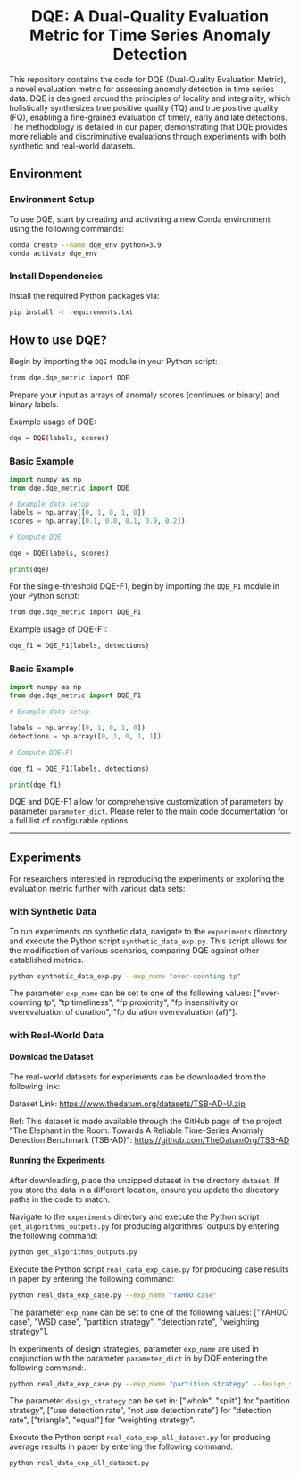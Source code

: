 <h1 align="center">DQE: A Dual-Quality Evaluation Metric for Time Series Anomaly Detection</h1>


This repository contains the code for DQE (Dual-Quality Evaluation Metric), a novel evaluation metric for assessing anomaly detection in time series data. 
DQE is designed around the principles of locality and
integrality, which holistically synthesizes true positive quality (TQ) and true positive quality (FQ), enabling a fine-grained evaluation of timely, early and late detections.
The methodology is detailed in our paper, demonstrating that DQE provides more reliable and
discriminative evaluations through experiments with both synthetic and real-world datasets.

## Environment

### Environment Setup
To use DQE, start by creating and activating a new Conda environment using the following commands:

```bash
conda create --name dqe_env python=3.9
conda activate dqe_env
```


### Install Dependencies

Install the required Python packages via:

```bash
pip install -r requirements.txt
```



## How to use DQE? 

Begin by importing the `DQE` module in your Python script:


```bash
from dqe.dqe_metric import DQE
```

Prepare your input as arrays of anomaly scores (continues or binary) and binary labels. 

Example usage of DQE:

```bash
dqe = DQE(labels, scores)
```

### Basic Example

```python 
import numpy as np
from dqe.dqe_metric import DQE

# Example data setup
labels = np.array([0, 1, 0, 1, 0])
scores = np.array([0.1, 0.8, 0.1, 0.9, 0.2])

# Compute DQE

dqe = DQE(labels, scores)

print(dqe)
```
For the single-threshold DQE-F1, 
begin by importing the `DQE_F1` module in your Python script:

```bash
from dqe.dqe_metric import DQE_F1
```

Example usage of DQE-F1:

```bash
dqe_f1 = DQE_F1(labels, detections)
```

### Basic Example

```python 
import numpy as np
from dqe.dqe_metric import DQE_F1

# Example data setup

labels = np.array([0, 1, 0, 1, 0])
detections = np.array([0, 1, 0, 1, 1])

# Compute DQE-F1

dqe_f1 = DQE_F1(labels, detections)

print(dqe_f1)
```

DQE and DQE-F1 allow for comprehensive customization of parameters by parameter `parameter_dict`.
Please refer to the main code documentation for a full list of configurable options.

---

## Experiments
For researchers interested in reproducing the experiments or exploring the evaluation metric further with various data sets:

### with Synthetic Data

To run experiments on synthetic data, navigate to the `experiments` directory and execute the Python script `synthetic_data_exp.py`.
This script allows for the modification of various scenarios, comparing DQE against other established metrics.


```bash
python synthetic_data_exp.py --exp_name "over-counting tp"
```

The parameter `exp_name` can be set to one of the following values: 
["over-counting tp", "tp timeliness", "fp proximity", "fp insensitivity or overevaluation of duration", "fp duration overevaluation (af)"].


### with Real-World Data

#### Download the Dataset
The real-world datasets for experiments can be downloaded from the following link:

Dataset Link: https://www.thedatum.org/datasets/TSB-AD-U.zip 

Ref: This dataset is made available through the GitHub page of the project "The Elephant in the Room: Towards A Reliable Time-Series Anomaly Detection Benchmark (TSB-AD)": https://github.com/TheDatumOrg/TSB-AD


#### Running the Experiments

After downloading, place the unzipped dataset in the directory `dataset`. If you store the data in a different location, ensure you update the directory paths in the code to match.

 Navigate to the `experiments` directory and execute the Python script `get_algorithms_outputs.py` for producing algorithms' outputs by entering the following command:

```bash
python get_algorithms_outputs.py
```

Execute the Python script `real_data_exp_case.py` for producing case results in paper by entering the following command:


```bash
python real_data_exp_case.py --exp_name "YAHOO case"
```
The parameter `exp_name` can be set to one of the following values: ["YAHOO case", "WSD case", "partition strategy", "detection rate", "weighting strategy"]. 

In experiments of design strategies, parameter `exp_name` are used in conjunction with the parameter `parameter_dict` in by DQE entering the following command:.
```bash
python real_data_exp_case.py --exp_name "partition strategy" --design_strategy "whole"
```

The parameter `design_strategy` can be set in: ["whole", "split"] for "partition strategy", ["use detection rate", "not use detection rate"] for "detection rate", ["triangle", "equal"] for "weighting strategy".

Execute the Python script `real_data_exp_all_dataset.py` for producing average results in paper by entering the following command:


```bash
python real_data_exp_all_dataset.py
```